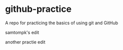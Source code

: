 # github-practice
A repo for practicing the basics of using git and GitHub

samtompk's edit 

another practie edit